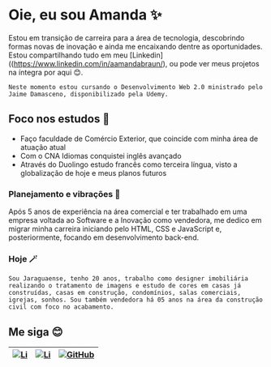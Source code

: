 
# Oie, eu sou Amanda ✨
Estou em transição de carreira para a área de tecnologia, descobrindo formas novas de inovação e ainda me encaixando dentre as oportunidades. Estou compartilhando tudo em meu [Linkedin]((https://www.linkedin.com/in/aamandabraun/), ou pode ver meus projetos na íntegra por aqui 😊.
```
Neste momento estou cursando o Desenvolvimento Web 2.0 ministrado pelo Jaime Damasceno, disponibilizado pela Udemy. 
```

## Foco nos estudos 🔋
- Faço faculdade de Comércio Exterior, que coincide com minha área de atuação atual
- Com o CNA Idiomas conquistei inglês avançado
- Através do Duolingo estudo francês como terceira língua, visto a globalização de hoje e meus planos futuros

### Planejamento e vibrações 🎯
Após 5 anos de experiência na área comercial e ter trabalhado em uma empresa voltada ao Software e a Inovação como vendedora, me dedico em migrar minha carreira iniciando pelo HTML, CSS e JavaScript e, posteriormente, focando em desenvolvimento back-end.

### Hoje 🪄
`Sou Jaraguaense, tenho 20 anos, trabalho como designer imobiliária realizando o tratamento de imagens e estudo de cores em casas já construídas, casas em construção, condomínios, salas comerciais, igrejas, sonhos. Sou também vendedora há 05 anos na área da construção civil com foco no acabamento.`

## Me siga 😊

| [![Li](https://img.shields.io/badge/linkedin-000?style=for-the-badge&logo=linkedin)](https://www.linkedin.com/in/aamandabraun/) | [![Li](https://img.shields.io/badge/Instagram-000?style=for-the-badge&logo=instagram)](https://www.instagram.com/aamandabraun/) | [![GitHub](https://img.shields.io/badge/GitHub-000?style=for-the-badge&logo=git-GitHub)](https://github.com/aamandabraun) |
| ------- |-----|-----|
